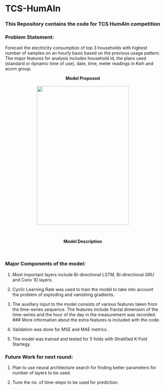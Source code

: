 # TCS-HumAIn
### This Repository contains the code for TCS HumAIn competition

### Problem Statement:

Forecast the electricity consumption of top 3 households with highest number of samples on an hourly basis based on the previous usage pattern. The major features for analysis includes household id, the plans used (standard or dynamic time of use), date, time, meter readings in Kwh and acorn group.


<p align="center">
<b>Model Proposed</b><br><br>
<img width="299" height="451" src="https://github.com/Sreyan88/TCS-HumAIn/blob/master/Extra/tatadiag.png">
</p></br>

<p align="center">
  <b> Model Description </b><br>
  </p></br>
  
 ### Major Components of the model:
 
 1. Most important layers include Bi-directional LSTM, Bi-directional GRU and Conv 1D layers.
 
 2. Cyclic Learning Rate was used to train the model to take into account the problem of exploding and vanishing gradients.
 
 3. The auxillary input to the model consists of various features taken from the time-series sequence. The features include fractal dimension of the time-series and the hour of the day in the measurement was recorded. ### More information about the extra features is included with the code.
 
 4. Validation was done for MSE and MAE metrics.
 
 5. The model was trained and tested for 5 folds with Stratified K-Fold Startegy.
 
 
 ### Future Work for next round:
 
 1. Plan to use neural architecture search for finding better parameters for number of layers to be used.
 
 2. Tune the no. of time-steps to be used for prediction.
